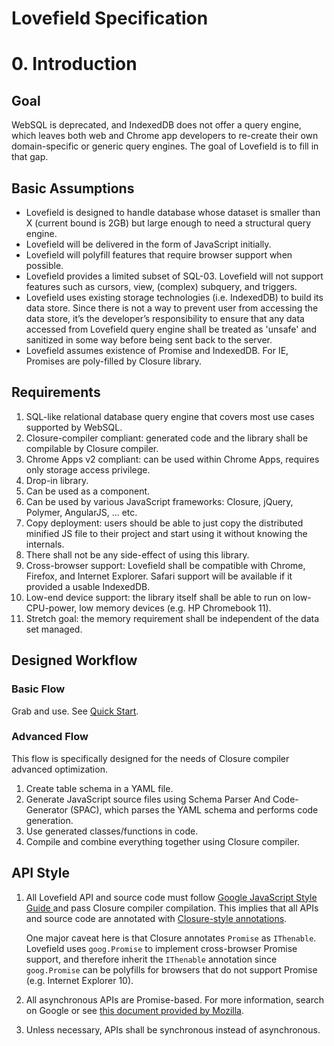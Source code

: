 # Lovefield Specification

# 0. Introduction
## Goal
WebSQL is deprecated, and IndexedDB does not offer a query engine, which leaves
both web and Chrome app developers to re-create their own domain-specific or
generic query engines. The goal of Lovefield is to fill in that gap.

## Basic Assumptions
* Lovefield is designed to handle database whose dataset is smaller than X
(current bound is 2GB) but large enough to need a structural query engine.
* Lovefield will be delivered in the form of JavaScript initially.
* Lovefield will polyfill features that require browser support when possible.
* Lovefield provides a limited subset of SQL-03. Lovefield will not support
  features such as cursors, view, (complex) subquery, and triggers.
* Lovefield uses existing storage technologies (i.e. IndexedDB) to build its
  data store. Since there is not a way to prevent user from accessing the data
  store, it’s the developer’s responsibility to ensure that any data accessed
  from Lovefield query engine shall be treated as 'unsafe' and sanitized in some
  way before being sent back to the server.
* Lovefield assumes existence of Promise and IndexedDB. For IE, Promises are
  poly-filled by Closure library.

## Requirements
1. SQL-like relational database query engine that covers most use cases
   supported by WebSQL.
2. Closure-compiler compliant: generated code and the library shall be
   compilable by Closure compiler.
3. Chrome Apps v2 compliant: can be used within Chrome Apps, requires only
   storage access privilege.
4. Drop-in library.
5. Can be used as a component.
6. Can be used by various JavaScript frameworks: Closure, jQuery, Polymer,
   AngularJS, ... etc.
7. Copy deployment: users should be able to just copy the distributed minified
   JS file to their project and start using it without knowing the internals.
8. There shall not be any side-effect of using this library.
9. Cross-browser support: Lovefield shall be compatible with Chrome, Firefox,
   and Internet Explorer. Safari support will be available if it provided a
   usable IndexedDB.
10. Low-end device support: the library itself shall be able to run on
    low-CPU-power, low memory devices (e.g. HP Chromebook 11).
11. Stretch goal: the memory requirement shall be independent of the data set
    managed.

## Designed Workflow

### Basic Flow

Grab and use. See [Quick Start](../quick_start.md).

### Advanced Flow

This flow is specifically designed for the needs of Closure compiler advanced
optimization.

1. Create table schema in a YAML file.
2. Generate JavaScript source files using Schema Parser And Code-Generator
   (SPAC), which parses the YAML schema and performs code generation.
3. Use generated classes/functions in code.
4. Compile and combine everything together using Closure compiler.

## API Style

1. All Lovefield API and source code must follow [Google JavaScript Style Guide
   ](https://google-styleguide.googlecode.com/svn/trunk/javascriptguide.xml)
   and pass Closure compiler compilation. This implies that all APIs and
   source code are annotated with [Closure-style annotations](
   https://developers.google.com/closure/compiler/docs/js-for-compiler).

   One major caveat here is that Closure annotates `Promise` as `IThenable`.
   Lovefield uses `goog.Promise` to implement cross-browser Promise support,
   and therefore inherit the `IThenable` annotation since `goog.Promise` can be
   polyfills for browsers that do not support Promise (e.g.
   Internet Explorer 10).

2. All asynchronous APIs are Promise-based. For more information, search on
   Google or see [this document provided by Mozilla](
   https://developer.mozilla.org/en-US/docs/Web/JavaScript/Reference/Global_Objects/Promise).

3. Unless necessary, APIs shall be synchronous instead of asynchronous.
